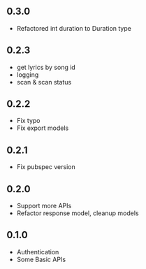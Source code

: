 ## 0.3.0

- Refactored int duration to Duration type


## 0.2.3

- get lyrics by song id
- logging
- scan & scan status


## 0.2.2

- Fix typo
- Fix export models


## 0.2.1

- Fix pubspec version


## 0.2.0

- Support more APIs
- Refactor response model, cleanup models

## 0.1.0

- Authentication
- Some Basic APIs
